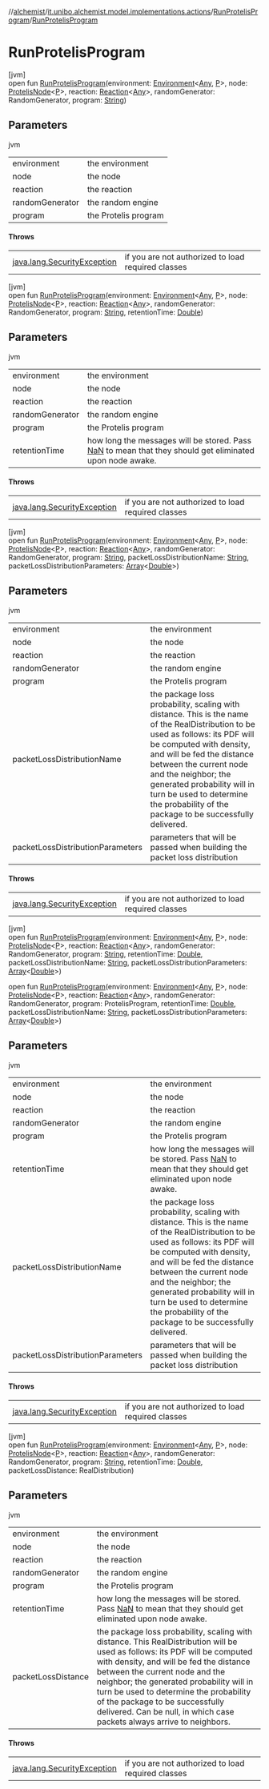 //[alchemist](../../../index.md)/[it.unibo.alchemist.model.implementations.actions](../index.md)/[RunProtelisProgram](index.md)/[RunProtelisProgram](-run-protelis-program.md)

# RunProtelisProgram

[jvm]\
open fun [RunProtelisProgram](-run-protelis-program.md)(environment: [Environment](../../it.unibo.alchemist.model.interfaces/-environment/index.md)<[Any](https://kotlinlang.org/api/latest/jvm/stdlib/kotlin/-any/index.html), [P](../../it.unibo.alchemist.model/-protelis-incarnation/index.md)>, node: [ProtelisNode](../../it.unibo.alchemist.model.implementations.nodes/-protelis-node/index.md)<[P](../../it.unibo.alchemist.model/-protelis-incarnation/index.md)>, reaction: [Reaction](../../it.unibo.alchemist.model.interfaces/-reaction/index.md)<[Any](https://kotlinlang.org/api/latest/jvm/stdlib/kotlin/-any/index.html)>, randomGenerator: RandomGenerator, program: [String](https://docs.oracle.com/javase/8/docs/api/java/lang/String.html))

## Parameters

jvm

| | |
|---|---|
| environment | the environment |
| node | the node |
| reaction | the reaction |
| randomGenerator | the random engine |
| program | the Protelis program |

#### Throws

| | |
|---|---|
| [java.lang.SecurityException](https://docs.oracle.com/javase/8/docs/api/java/lang/SecurityException.html) | if you are not authorized to load required classes |

[jvm]\
open fun [RunProtelisProgram](-run-protelis-program.md)(environment: [Environment](../../it.unibo.alchemist.model.interfaces/-environment/index.md)<[Any](https://kotlinlang.org/api/latest/jvm/stdlib/kotlin/-any/index.html), [P](../../it.unibo.alchemist.model/-protelis-incarnation/index.md)>, node: [ProtelisNode](../../it.unibo.alchemist.model.implementations.nodes/-protelis-node/index.md)<[P](../../it.unibo.alchemist.model/-protelis-incarnation/index.md)>, reaction: [Reaction](../../it.unibo.alchemist.model.interfaces/-reaction/index.md)<[Any](https://kotlinlang.org/api/latest/jvm/stdlib/kotlin/-any/index.html)>, randomGenerator: RandomGenerator, program: [String](https://docs.oracle.com/javase/8/docs/api/java/lang/String.html), retentionTime: [Double](https://kotlinlang.org/api/latest/jvm/stdlib/kotlin/-double/index.html))

## Parameters

jvm

| | |
|---|---|
| environment | the environment |
| node | the node |
| reaction | the reaction |
| randomGenerator | the random engine |
| program | the Protelis program |
| retentionTime | how long the messages will be stored. Pass [NaN](https://docs.oracle.com/javase/8/docs/api/java/lang/Double.html#NaN--) to mean that they should get eliminated upon node awake. |

#### Throws

| | |
|---|---|
| [java.lang.SecurityException](https://docs.oracle.com/javase/8/docs/api/java/lang/SecurityException.html) | if you are not authorized to load required classes |

[jvm]\
open fun [RunProtelisProgram](-run-protelis-program.md)(environment: [Environment](../../it.unibo.alchemist.model.interfaces/-environment/index.md)<[Any](https://kotlinlang.org/api/latest/jvm/stdlib/kotlin/-any/index.html), [P](../../it.unibo.alchemist.model/-protelis-incarnation/index.md)>, node: [ProtelisNode](../../it.unibo.alchemist.model.implementations.nodes/-protelis-node/index.md)<[P](../../it.unibo.alchemist.model/-protelis-incarnation/index.md)>, reaction: [Reaction](../../it.unibo.alchemist.model.interfaces/-reaction/index.md)<[Any](https://kotlinlang.org/api/latest/jvm/stdlib/kotlin/-any/index.html)>, randomGenerator: RandomGenerator, program: [String](https://docs.oracle.com/javase/8/docs/api/java/lang/String.html), packetLossDistributionName: [String](https://docs.oracle.com/javase/8/docs/api/java/lang/String.html), packetLossDistributionParameters: [Array](https://kotlinlang.org/api/latest/jvm/stdlib/kotlin/-array/index.html)<[Double](https://kotlinlang.org/api/latest/jvm/stdlib/kotlin/-double/index.html)>)

## Parameters

jvm

| | |
|---|---|
| environment | the environment |
| node | the node |
| reaction | the reaction |
| randomGenerator | the random engine |
| program | the Protelis program |
| packetLossDistributionName | the package loss probability, scaling with distance. This is the name of the RealDistribution to be used as follows: its PDF will be computed with density, and will be fed the distance between the current node and the neighbor; the generated probability will in turn be used to determine the probability of the package to be successfully delivered. |
| packetLossDistributionParameters | parameters that will be passed when building the packet loss distribution |

#### Throws

| | |
|---|---|
| [java.lang.SecurityException](https://docs.oracle.com/javase/8/docs/api/java/lang/SecurityException.html) | if you are not authorized to load required classes |

[jvm]\
open fun [RunProtelisProgram](-run-protelis-program.md)(environment: [Environment](../../it.unibo.alchemist.model.interfaces/-environment/index.md)<[Any](https://kotlinlang.org/api/latest/jvm/stdlib/kotlin/-any/index.html), [P](../../it.unibo.alchemist.model/-protelis-incarnation/index.md)>, node: [ProtelisNode](../../it.unibo.alchemist.model.implementations.nodes/-protelis-node/index.md)<[P](../../it.unibo.alchemist.model/-protelis-incarnation/index.md)>, reaction: [Reaction](../../it.unibo.alchemist.model.interfaces/-reaction/index.md)<[Any](https://kotlinlang.org/api/latest/jvm/stdlib/kotlin/-any/index.html)>, randomGenerator: RandomGenerator, program: [String](https://docs.oracle.com/javase/8/docs/api/java/lang/String.html), retentionTime: [Double](https://kotlinlang.org/api/latest/jvm/stdlib/kotlin/-double/index.html), packetLossDistributionName: [String](https://docs.oracle.com/javase/8/docs/api/java/lang/String.html), packetLossDistributionParameters: [Array](https://kotlinlang.org/api/latest/jvm/stdlib/kotlin/-array/index.html)<[Double](https://kotlinlang.org/api/latest/jvm/stdlib/kotlin/-double/index.html)>)

open fun [RunProtelisProgram](-run-protelis-program.md)(environment: [Environment](../../it.unibo.alchemist.model.interfaces/-environment/index.md)<[Any](https://kotlinlang.org/api/latest/jvm/stdlib/kotlin/-any/index.html), [P](../../it.unibo.alchemist.model/-protelis-incarnation/index.md)>, node: [ProtelisNode](../../it.unibo.alchemist.model.implementations.nodes/-protelis-node/index.md)<[P](../../it.unibo.alchemist.model/-protelis-incarnation/index.md)>, reaction: [Reaction](../../it.unibo.alchemist.model.interfaces/-reaction/index.md)<[Any](https://kotlinlang.org/api/latest/jvm/stdlib/kotlin/-any/index.html)>, randomGenerator: RandomGenerator, program: ProtelisProgram, retentionTime: [Double](https://kotlinlang.org/api/latest/jvm/stdlib/kotlin/-double/index.html), packetLossDistributionName: [String](https://docs.oracle.com/javase/8/docs/api/java/lang/String.html), packetLossDistributionParameters: [Array](https://kotlinlang.org/api/latest/jvm/stdlib/kotlin/-array/index.html)<[Double](https://kotlinlang.org/api/latest/jvm/stdlib/kotlin/-double/index.html)>)

## Parameters

jvm

| | |
|---|---|
| environment | the environment |
| node | the node |
| reaction | the reaction |
| randomGenerator | the random engine |
| program | the Protelis program |
| retentionTime | how long the messages will be stored. Pass [NaN](https://docs.oracle.com/javase/8/docs/api/java/lang/Double.html#NaN--) to mean that they should get eliminated upon node awake. |
| packetLossDistributionName | the package loss probability, scaling with distance. This is the name of the RealDistribution to be used as follows: its PDF will be computed with density, and will be fed the distance between the current node and the neighbor; the generated probability will in turn be used to determine the probability of the package to be successfully delivered. |
| packetLossDistributionParameters | parameters that will be passed when building the packet loss distribution |

#### Throws

| | |
|---|---|
| [java.lang.SecurityException](https://docs.oracle.com/javase/8/docs/api/java/lang/SecurityException.html) | if you are not authorized to load required classes |

[jvm]\
open fun [RunProtelisProgram](-run-protelis-program.md)(environment: [Environment](../../it.unibo.alchemist.model.interfaces/-environment/index.md)<[Any](https://kotlinlang.org/api/latest/jvm/stdlib/kotlin/-any/index.html), [P](../../it.unibo.alchemist.model/-protelis-incarnation/index.md)>, node: [ProtelisNode](../../it.unibo.alchemist.model.implementations.nodes/-protelis-node/index.md)<[P](../../it.unibo.alchemist.model/-protelis-incarnation/index.md)>, reaction: [Reaction](../../it.unibo.alchemist.model.interfaces/-reaction/index.md)<[Any](https://kotlinlang.org/api/latest/jvm/stdlib/kotlin/-any/index.html)>, randomGenerator: RandomGenerator, program: [String](https://docs.oracle.com/javase/8/docs/api/java/lang/String.html), retentionTime: [Double](https://kotlinlang.org/api/latest/jvm/stdlib/kotlin/-double/index.html), packetLossDistance: RealDistribution)

## Parameters

jvm

| | |
|---|---|
| environment | the environment |
| node | the node |
| reaction | the reaction |
| randomGenerator | the random engine |
| program | the Protelis program |
| retentionTime | how long the messages will be stored. Pass [NaN](https://docs.oracle.com/javase/8/docs/api/java/lang/Double.html#NaN--) to mean that they should get eliminated upon node awake. |
| packetLossDistance | the package loss probability, scaling with distance. This RealDistribution will be used as follows: its PDF will be computed with density, and will be fed the distance between the current node and the neighbor; the generated probability will in turn be used to determine the probability of the package to be successfully delivered. Can be null, in which case packets always arrive to neighbors. |

#### Throws

| | |
|---|---|
| [java.lang.SecurityException](https://docs.oracle.com/javase/8/docs/api/java/lang/SecurityException.html) | if you are not authorized to load required classes |
